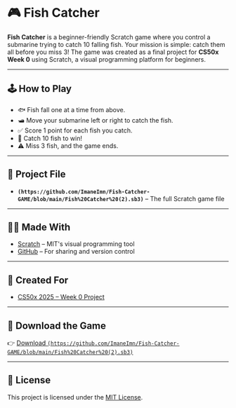# 🎮 Fish Catcher

**Fish Catcher** is a beginner-friendly Scratch game where you control a submarine trying to catch 10 falling fish. Your mission is simple: catch them all before you miss 3! The game was created as a final project for **CS50x Week 0** using Scratch, a visual programming platform for beginners.

---

## 🕹 How to Play

- 🐟 Fish fall one at a time from above.
- 🛥️ Move your submarine left or right to catch the fish.
- ✅ Score 1 point for each fish you catch.
- 🎯 Catch 10 fish to win!
- ⚠️ Miss 3 fish, and the game ends.

---

## 📂 Project File

- **`(https://github.com/ImaneImn/Fish-Catcher-GAME/blob/main/Fish%20Catcher%20(2).sb3)`** – The full Scratch game file

---

## 👩‍💻 Made With

- [Scratch](https://scratch.mit.edu) – MIT's visual programming tool  
- [GitHub](https://github.com) – For sharing and version control

---

## 🧠 Created For

- [CS50x 2025 – Week 0 Project](https://cs50.harvard.edu/x/2025/)

---

## 🔗 Download the Game

👉 [Download `(https://github.com/ImaneImn/Fish-Catcher-GAME/blob/main/Fish%20Catcher%20(2).sb3)`](https://github.com/ImaneImn/fish-catcher/blob/main/Fish%20Catcher%20(2).sb3)

---

## 📜 License

This project is licensed under the [MIT License](LICENSE).
